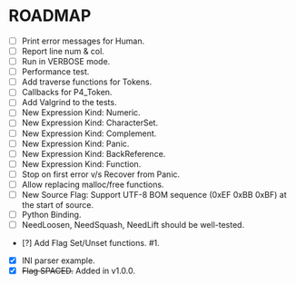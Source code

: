 # ROADMAP

- [ ] Print error messages for Human.
- [ ] Report line num & col.
- [ ] Run in VERBOSE mode.
- [ ] Performance test.
- [ ] Add traverse functions for Tokens.
- [ ] Callbacks for P4_Token.
- [ ] Add Valgrind to the tests.
- [ ] New Expression Kind: Numeric.
- [ ] New Expression Kind: CharacterSet.
- [ ] New Expression Kind: Complement.
- [ ] New Expression Kind: Panic.
- [ ] New Expression Kind: BackReference.
- [ ] New Expression Kind: Function.
- [ ] Stop on first error v/s Recover from Panic.
- [ ] Allow replacing malloc/free functions.
- [ ] New Source Flag: Support UTF-8 BOM sequence (0xEF 0xBB 0xBF) at the start of source.
- [ ] Python Binding.
- [ ] NeedLoosen, NeedSquash, NeedLift should be well-tested.
- [?] Add Flag Set/Unset functions. #1.
- [x] INI parser example.
- [x] ~~Flag SPACED.~~ Added in v1.0.0.

